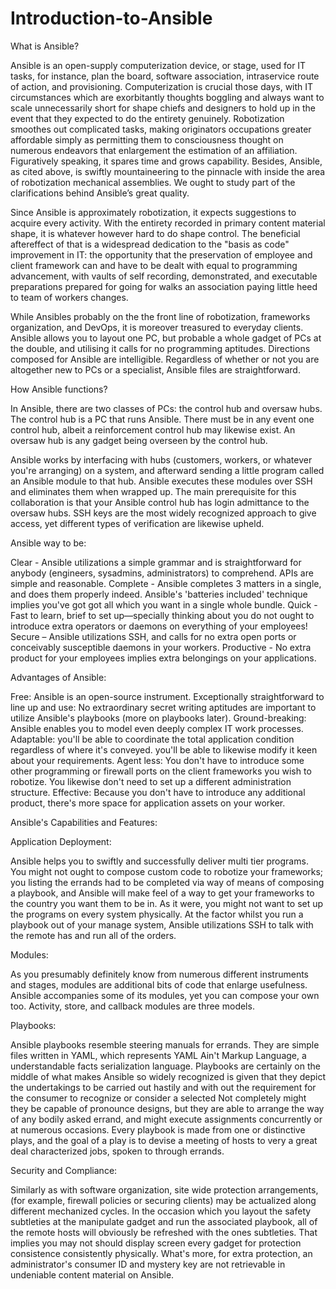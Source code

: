 # Introduction-to-Ansible

What is Ansible?

Ansible is an open-supply computerization device, or stage, used for IT tasks, for instance, plan the board, software association, intraservice route of action, and provisioning. Computerization is crucial those days, with IT circumstances which are exorbitantly thoughts boggling and always want to scale unnecessarily short for shape chiefs and designers to hold up in the event that they expected to do the entirety genuinely. Robotization smoothes out complicated tasks, making originators occupations greater affordable simply as permitting them to consciousness thought on numerous endeavors that enlargement the estimation of an affiliation. Figuratively speaking, it spares time and grows capability. Besides, Ansible, as cited above, is swiftly mountaineering to the pinnacle with inside the area of robotization mechanical assemblies. We ought to study part of the clarifications behind Ansible’s great quality.

Since Ansible is approximately robotization, it expects suggestions to acquire every activity. With the entirety recorded in primary content material shape, it is whatever however hard to do shape control. The beneficial aftereffect of that is a widespread dedication to the "basis as code"  improvement in IT: the opportunity that the preservation of employee and client framework can and have to be dealt with equal to programming advancement, with vaults of self recording, demonstrated, and executable preparations prepared for going for walks an association paying little heed to team of workers changes. 

While Ansibles probably on the the front line of robotization, frameworks organization, and DevOps, it is moreover treasured to everyday clients. Ansible allows you to layout one PC, but probable a whole gadget of PCs at the double, and utilising it calls for no programming aptitudes. Directions composed for Ansible are intelligible. Regardless of whether or not you are altogether new to PCs or a specialist, Ansible files are straightforward. 

How Ansible functions?

In Ansible, there are two classes of PCs: the control hub and oversaw hubs. The control hub is a PC that runs Ansible. There must be in any event one control hub, albeit a reinforcement control hub may likewise exist. An oversaw hub is any gadget being overseen by the control hub. 

Ansible works by interfacing with hubs (customers, workers, or whatever you're arranging) on a system, and afterward sending a little program called an Ansible module to that hub. Ansible executes these modules over SSH and eliminates them when wrapped up. The main prerequisite for this collaboration is that your Ansible control hub has login admittance to the oversaw hubs. SSH keys are the most widely recognized approach to give access, yet different types of verification are likewise upheld. 

Ansible way to be: 

Clear - Ansible utilizations a simple grammar  and is straightforward for anybody (engineers, sysadmins, administrators) to comprehend. APIs are simple and reasonable.
Complete - Ansible completes 3 matters in a single, and does them properly indeed. Ansible's 'batteries included' technique implies you've got got all which you want in a single whole bundle.
Quick - Fast to learn, brief to set up—specially thinking about you do not ought to introduce extra operators or daemons on everything of your employees!
Secure – Ansible utilizations SSH, and calls for no extra open ports or conceivably susceptible daemons in your workers.
Productive - No extra product for your employees implies extra belongings on your applications.

Advantages of Ansible:

Free: Ansible is an open-source instrument.
Exceptionally straightforward to line up and use: No extraordinary secret writing aptitudes are important to utilize Ansible's playbooks (more on playbooks later).
Ground-breaking: Ansible enables you to model even deeply complex IT work processes.
Adaptable: you'll be able to coordinate the total application condition regardless of where it's conveyed. you'll be able to likewise modify it keen about your requirements.
Agent less: You don't have to introduce some other programming or firewall ports on the client frameworks you wish to robotize. You likewise don't need to set up a different administration structure.
Effective: Because you don't have to introduce any additional product, there's more space for application assets on your worker.



Ansible's Capabilities and Features:

Application Deployment: 

Ansible helps you to swiftly and successfully deliver multi tier programs. You might not ought to compose custom code to robotize your frameworks; you listing the errands had to be completed via way of means of composing a playbook, and Ansible will make feel of a way to get your frameworks to the country you want them to be in. As it were, you might not want to set up the programs on every system physically. At the factor whilst you run a playbook out of your manage system, Ansible utilizations SSH to talk with the remote has and run all of the orders.

Modules:

As you presumably definitely know from numerous different instruments and stages, modules are additional bits of code that enlarge usefulness. Ansible accompanies some of its modules, yet you can compose your own too. Activity, store, and callback  modules are three models.

Playbooks:

Ansible playbooks resemble steering manuals for errands. They are simple files written in YAML, which represents YAML Ain't Markup Language, a understandable facts serialization language. Playbooks are certainly on the middle of what makes Ansible so widely recognized is given that they depict the undertakings to be carried out hastily and with out the requirement for the consumer to recognize or consider a selected Not completely might they be capable of pronounce designs, but they are able to arrange the way of any bodily asked errand, and might execute assignments concurrently or at numerous occasions. Every playbook is made from one or distinctive plays, and the goal of a play is to devise a meeting of hosts to very a great deal characterized jobs, spoken to through errands. 

Security and Compliance:

Similarly as with software organization, site wide protection arrangements, (for example, firewall policies or securing clients) may be actualized along different mechanized cycles. In the occasion which you layout the safety subtleties at the manipulate gadget and run the associated playbook, all of the remote hosts will obviously be refreshed with the ones subtleties. That implies you may not should display screen every gadget for protection consistence consistently physically. What's more, for extra protection, an administrator's consumer ID and mystery key are not retrievable in undeniable content material on Ansible.
